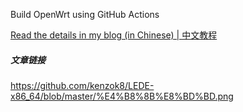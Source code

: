 
Build OpenWrt using GitHub Actions

[Read the details in my blog (in Chinese) | 中文教程](https://p3terx.com/archives/build-openwrt-with-github-actions.html)

##### 文章链接

https://github.com/kenzok8/LEDE-x86_64/blob/master/%E4%B8%8B%E8%BD%BD.png
